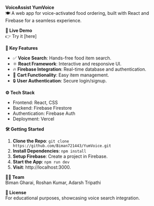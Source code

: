 **VoiceAssist YumVoice**  
🍽️ A web app for voice-activated food ordering, built with React and Firebase for a seamless experience.

**🚀 Live Demo**  
👉 Try it [here]

**📌 Key Features**  
- ✅ **Voice Search**: Hands-free food item search.  
- ⚛️ **React Framework**: Interactive and responsive UI.  
- 🔥 **Firebase Integration**: Real-time database and authentication.  
- 🛒 **Cart Functionality**: Easy item management.  
- 🔒 **User Authentication**: Secure login/signup.

**⚙️ Tech Stack**  
- Frontend: React, CSS  
- Backend: Firebase Firestore  
- Authentication: Firebase Auth  
- Deployment: Vercel  

**🛠️ Getting Started**  
1. **Clone the Repo**: `git clone https://github.com/Biman721443/YumVoice.git`  
2. **Install Dependencies**: `npm install`  
3. **Setup Firebase**: Create a project in Firebase.  
4. **Start the App**: `npm run dev`  
5. **Visit**: http://localhost:3000.

**👨‍💻 Team**  
Biman Gharai, Roshan Kumar, Adarsh Tripathi

**📃 License**  
For educational purposes, showcasing voice search integration.
